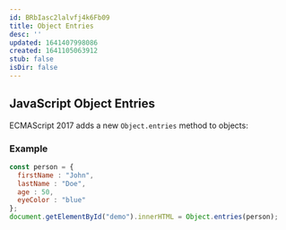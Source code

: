 ```yaml
---
id: BRbIasc2lalvfj4k6Fb09
title: Object Entries
desc: ''
updated: 1641407998086
created: 1641105063912
stub: false
isDir: false
---
```


## JavaScript Object Entries

ECMAScript 2017 adds a new `Object.entries` method to objects:

### Example

```js
const person = {  
  firstName : "John",  
  lastName : "Doe",  
  age : 50,  
  eyeColor : "blue"  
};  
document.getElementById("demo").innerHTML = Object.entries(person);
```
